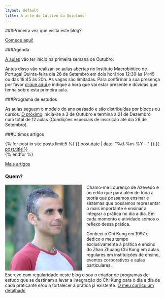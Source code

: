 ```yaml
---
layout: default 
title: A arte do Cultivo da Quietude
---
```

###Primeira vez que visita este blog?

[Comece aqui!](/inicio.html)

###Agenda

[A aulas](http://devagar.org/aulas.html) vão ter início na primeira semana de Outubro.

Antes disso vão realizar-se aulas abertas no Instituto Macrobiótico de Portugal Quinta-feira dia 26 de Setembro em dois horários 12:30 às 14:45 ou das 18:45 às 20h.
As vagas são limitadas. Para confirmar a sua presença por favor <a href="mailto:lourencoazevedo@devagar.org?subject=Confirmar presença dia 26 de Setembro">clique aqui </a> e indique a hora que vai estar presente e dúvidas que tenha sobre esta primeira aula. 

###Programa de estudos 

As aulas seguem o modelo do ano passado e são distribuídas por blocos ou cursos. [O próximo](/regulares.html) inicia-se a 3 de Outubro e termina a 21 de Dezembro num total de 12 aulas (Condições especiais de inscrição até dia 26 de Setembro).

###Ultimos artigos

<div class="hfeed">
	<article class="hentry entry">
	  <p>{% for post in site.posts limit:5 %}
	      <time datetime="{{ post.date | xmlschema }}">{{ post.date | date: "%d-%m-%Y - " }}</time>
	      <a href="{{ post.url }}">{{ post.title }}</a>
	      <br>
	  {% endfor %}
	</p>
	</article>
</div>

[Mais artigos](http://devagar.org/blog.html) 

### Quem?

<p><img src="/files/foto.jpg" class="profile" style="float: left; margin-right: 1em; width: 250px;"></p>

Chamo-me Lourenço de Azevedo e acredito que para além de toda a teoria que possamos ensinar e sistemas que possamos representar o mais importante é ensinar a integrar a prática no dia a dia. Em cada momento e atividade somos o reflexo dessa prática. 

Conheci o Chi Kung em 1997 e dedico o meu tempo exclusivamente à prática e ensino do Zhan Zhuang Chi Kung em aulas regulares em instituições de ensino, eventos corporativos e aulas particulares. 

Escrevo com regularidade neste blog e sou o criador de programas de estudo que se destinam a levar a integração do Chi Kung para o dia a dia de cada praticante e/ou a fortalecer a prática já existente. [O meu curriculum detalhado](/files/cv2013.pdf)
